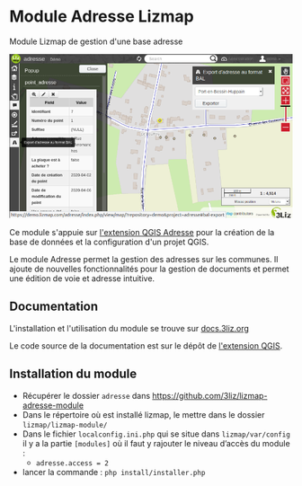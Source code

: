 # Module Adresse Lizmap

Module Lizmap de gestion d'une base adresse

![demo](demo.png "demo")

Ce module s'appuie sur [l'extension QGIS Adresse](https://github.com/3liz/qgis-gestion_base_adresse-plugin)
pour la création de la base de données et la configuration d'un projet QGIS.

Le module Adresse permet la gestion des adresses sur les communes. Il ajoute de nouvelles fonctionnalités pour
la gestion de documents et permet une édition de voie et adresse intuitive.

## Documentation

L'installation et l'utilisation du module se trouve sur 
[docs.3liz.org](https://docs.3liz.org/qgis-gestion_base_adresse-plugin/)

Le code source de la documentation est sur le dépôt de
[l'extension QGIS](https://github.com/3liz/qgis-gestion_base_adresse-plugin/).

## Installation du module

* Récupérer le dossier `adresse` dans https://github.com/3liz/lizmap-adresse-module
* Dans le répertoire où est installé lizmap, le mettre dans le dossier `lizmap/lizmap-module/`
* Dans le fichier `localconfig.ini.php` qui se situe dans `lizmap/var/config` il y a la partie `[modules]` où
  il faut y rajouter le niveau d’accès du module : 
  * `adresse.access = 2`
* lancer la commande : `php install/installer.php`
